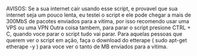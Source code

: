AVISOS:
Se a sua internet cair usando esse script, e provavel que sua internet seja um pouco lenta, eu testei o script e ele pode chegar a mais de 300MbS de pacotes enviados para a vitima, por isso recomendo usar uma VPS ou uma VPN
Outra coisa tambem, para parar o script presione CTRL + C, quando voce parar o script tudo vai parar.
Para aquelas pessoas que querem ver o script em ação, faça o download do etterape ( sudo apt-get etherape -y ) para voce ver o tanto de MB enviados para a vitima.
